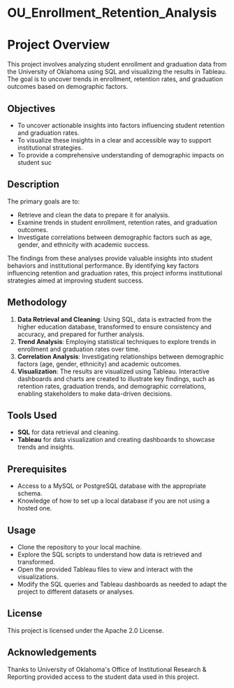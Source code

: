 # OU_Enrollment_Retention_Analysis

# Project Overview
This project involves analyzing student enrollment and graduation data from the University of Oklahoma using SQL and visualizing the results in Tableau. The goal is to uncover trends in enrollment, retention rates, and graduation outcomes based on demographic factors.

## Objectives
- To uncover actionable insights into factors influencing student retention and graduation rates.
- To visualize these insights in a clear and accessible way to support institutional strategies.
- To provide a comprehensive understanding of demographic impacts on student suc

## Description
The primary goals are to:

- Retrieve and clean the data to prepare it for analysis.
- Examine trends in student enrollment, retention rates, and graduation outcomes.
- Investigate correlations between demographic factors such as age, gender, and ethnicity with academic success.

The findings from these analyses provide valuable insights into student behaviors and institutional performance. By identifying key factors influencing retention and graduation rates, this project informs institutional strategies aimed at improving student success.

## Methodology
1. **Data Retrieval and Cleaning**: Using SQL, data is extracted from the higher education database, transformed to ensure consistency and accuracy, and prepared for further analysis.
2. **Trend Analysis**: Employing statistical techniques to explore trends in enrollment and graduation rates over time.
3. **Correlation Analysis**: Investigating relationships between demographic factors (age, gender, ethnicity) and academic outcomes.
4. **Visualization**: The results are visualized using Tableau. Interactive dashboards and charts are created to illustrate key findings, such as retention rates, graduation trends, and demographic correlations, enabling stakeholders to make data-driven decisions.

## Tools Used
- **SQL** for data retrieval and cleaning.
- **Tableau** for data visualization and creating dashboards to showcase trends and insights.

## Prerequisites
- Access to a MySQL or PostgreSQL database with the appropriate schema.
- Knowledge of how to set up a local database if you are not using a hosted one.

## Usage
- Clone the repository to your local machine.
- Explore the SQL scripts to understand how data is retrieved and transformed.
- Open the provided Tableau files to view and interact with the visualizations.
- Modify the SQL queries and Tableau dashboards as needed to adapt the project to different datasets or analyses.

## License
This project is licensed under the Apache 2.0 License.

## Acknowledgements
Thanks to University of Oklahoma's Office of Institutional Research & Reporting provided access to the student data used in this project. 

